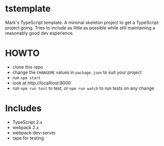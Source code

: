 # tstemplate

Mark's TypeScript template. A minimal skeleton project to get a TypeScript
project going. Tries to include as little as possible while still maintaining a
reasonably good dev experience.

# HOWTO

- clone this repo
- change the `CHANGEME` values in `package.json` to suit your project
- run `npm start`
- look at http://localhost:8000
- run `npm run test` to test, or `npm run watch` to run tests on any change

# Includes

- TypeScript 2.x
- webpack 2.x
- webpack-dev-server
- tape for testing

